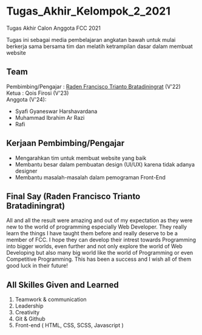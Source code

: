 # Tugas_Akhir_Kelompok_2_2021
Tugas Akhir Calon Anggota FCC 2021  

Tugas ini sebagai media pembelajaran angkatan bawah untuk mulai berkerja sama bersama tim dan melatih ketrampilan dasar dalam membuat website

## Team
Pembimbing/Pengajar : [Raden Francisco Trianto Bratadiningrat](https://github.com/NoHaitch) (V'22)  
Ketua : Qois Firosi (V'23)  
Anggota (V'24):
 - Syafi Gyaneswar Harshavardana
 - Muhammad Ibrahim Ar Razi
 - Rafi

## Kerjaan Pembimbing/Pengajar
- Mengarahkan tim untuk membuat website yang baik
- Membantu besar dalam pembuatan design (UI/UX) karena tidak adanya designer
- Membantu masalah-masalah dalam pemograman Front-End

## Final Say (Raden Francisco Trianto Bratadiningrat)
All and all the result were amazing and out of my expectation as they were new to the world of programming especially Web Developer. They really learn the things I have taught them before and really deserve to be a member of FCC. I hope they can develop their intrest towards Programming into bigger worlds, even further and not only explore the world of Web Developing but also many big world like the world of Programming or even Competitive Programming. This has been a success and I wish all of them good luck in their future!

## All Skilles Given and Learned
1. Teamwork & communication
2. Leadership
3. Creativity
4. Git & Github
5. Front-end ( HTML, CSS, SCSS, Javascript )
